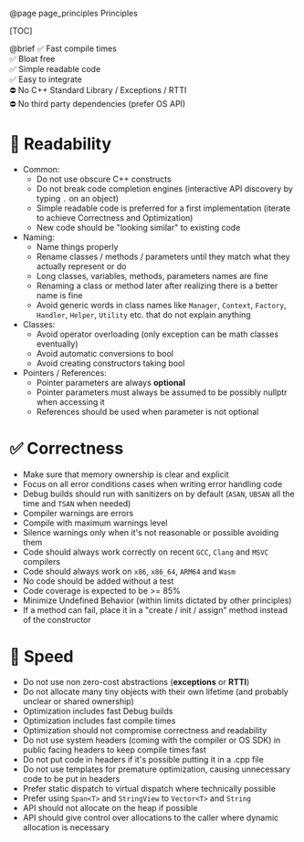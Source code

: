 @page page_principles Principles

[TOC]

@brief
✅ Fast compile times  
✅ Bloat free  
✅ Simple readable code  
✅ Easy to integrate  
⛔️ No C++ Standard Library / Exceptions / RTTI  
⛔️ No third party dependencies (prefer OS API)

# 📖 Readability
- Common:
    - Do not use obscure C++ constructs
    - Do not break code completion engines (interactive API discovery by typing `.` on an object)
    - Simple readable code is preferred for a first implementation (iterate to achieve Correctness and Optimization)
    - New code should be "looking similar" to existing code
- Naming:
    - Name things properly
    - Rename classes / methods / parameters until they match what they actually represent or do
    - Long classes, variables, methods, parameters names are fine
    - Renaming a class or method later after realizing there is a better name is fine
    - Avoid generic words in class names like `Manager`, `Context`, `Factory`, `Handler`, `Helper`, `Utility` etc. that do not explain anything
- Classes:
    - Avoid operator overloading (only exception can be math classes eventually)
    - Avoid automatic conversions to bool
    - Avoid creating constructors taking bool
- Pointers / References:
    - Pointer parameters are always **optional**
    - Pointer parameters must always be assumed to be possibly nullptr when accessing it
    - References should be used when parameter is not optional

# ✅ Correctness
- Make sure that memory ownership is clear and explicit
- Focus on all error conditions cases when writing error handling code
- Debug builds should run with sanitizers on by default (`ASAN`, `UBSAN` all the time and `TSAN` when needed)
- Compiler warnings are errors
- Compile with maximum warnings level
- Silence warnings only when it's not reasonable or possible avoiding them
- Code should always work correctly on recent `GCC`, `Clang` and `MSVC` compilers
- Code should always work on `x86`, `x86_64`, `ARM64` and `Wasm`
- No code should be added without a test
- Code coverage is expected to be >= 85%
- Minimize Undefined Behavior (within limits dictated by other principles)
- If a method can fail, place it in a "create / init / assign" method instead of the constructor

# 🚀 Speed
- Do not use non zero-cost abstractions (**exceptions** or **RTTI**)
- Do not allocate many tiny objects with their own lifetime (and probably unclear or shared ownership)
- Optimization includes fast Debug builds
- Optimization includes fast compile times
- Optimization should not compromise correctness and readability
- Do not use system headers (coming with the compiler or OS SDK) in public facing headers to keep compile times fast
- Do not put code in headers if it's possible putting it in a .cpp file
- Do not use templates for premature optimization, causing unnecessary code to be put in headers
- Prefer static dispatch to virtual dispatch where technically possible
- Prefer using `Span<T>` and `StringView` to `Vector<T>` and `String`
- API should not allocate on the heap if possible
- API should give control over allocations to the caller where dynamic allocation is necessary
